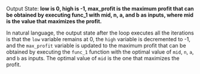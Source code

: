 Output State: **low is 0, high is -1, max_profit is the maximum profit that can be obtained by executing func_1 with mid, n, a, and b as inputs, where mid is the value that maximizes the profit.**

In natural language, the output state after the loop executes all the iterations is that the `low` variable remains at 0, the `high` variable is decremented to -1, and the `max_profit` variable is updated to the maximum profit that can be obtained by executing the `func_1` function with the optimal value of `mid`, `n`, `a`, and `b` as inputs. The optimal value of `mid` is the one that maximizes the profit.